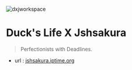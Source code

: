 ![dxjworkspace](http://jshsakura.iptime.org/static/assets/images/portfolio/logo.png)

# Duck's Life X Jshsakura
> Perfectionists with Deadlines.

- url : [jshsakura.iptime.org](http://jshsakura.iptime.org)
